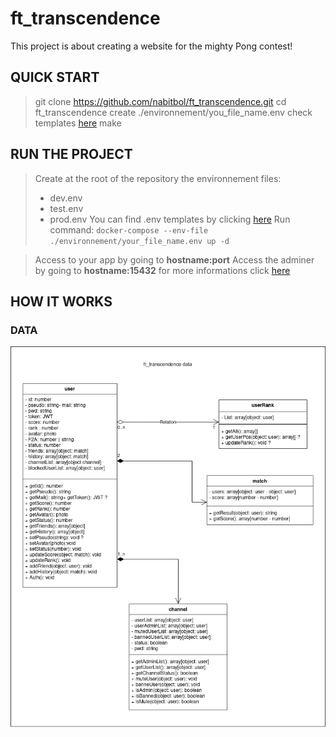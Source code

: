 # ft_transcendence

This project is about creating a website for the mighty Pong contest! 

## QUICK START

> git clone https://github.com/nabitbol/ft_transcendence.git
> cd ft_transcendence
> create ./environnement/you_file_name.env check templates [here](https://github.com/nabitbol/ft_transcendence/notes/env_template.md)
> make

## RUN THE PROJECT

> Create at the root of the repository the environnement files:
> - dev.env
> - test.env
> - prod.env
> You can find .env templates by clicking [here](https://github.com/nabitbol/ft_transcendence/notes/env_template.md)
> Run command: `docker-compose --env-file ./environnement/your_file_name.env up -d`

> Access to your app by going to **hostname:port**
> Access the adminer by going to **hostname:15432** for more informations click [here](https://github.com/nabitbol/ft_transcendence/notes/adminer.md)

## HOW IT WORKS

### DATA

![ft_transcendence_data](./ressources/ft_transcendence_data.png)

